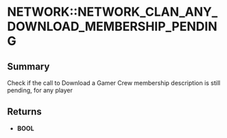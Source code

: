 # NETWORK::NETWORK_CLAN_ANY_DOWNLOAD_MEMBERSHIP_PENDING

## Summary
Check if the call to Download a Gamer Crew membership description is still pending, for any player

## Returns
* **BOOL**